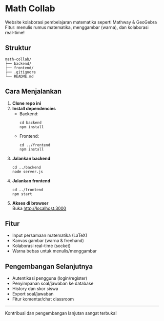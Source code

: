 # Math Collab

Website kolaborasi pembelajaran matematika seperti Mathway & GeoGebra  
Fitur: menulis rumus matematika, menggambar (warna), dan kolaborasi real-time!

## Struktur

```
math-collab/
├── backend/
├── frontend/
├── .gitignore
└── README.md
```

## Cara Menjalankan

1. **Clone repo ini**
2. **Install dependencies**
   - Backend:  
     ```
     cd backend
     npm install
     ```
   - Frontend:  
     ```
     cd ../frontend
     npm install
     ```
3. **Jalankan backend**
   ```
   cd ../backend
   node server.js
   ```
4. **Jalankan frontend**
   ```
   cd ../frontend
   npm start
   ```
5. **Akses di browser**  
   Buka [http://localhost:3000](http://localhost:3000)

## Fitur

- Input persamaan matematika (LaTeX)
- Kanvas gambar (warna & freehand)
- Kolaborasi real-time (socket)
- Warna bebas untuk menulis/menggambar

## Pengembangan Selanjutnya

- Autentikasi pengguna (login/register)
- Penyimpanan soal/jawaban ke database
- History dan skor siswa
- Export soal/jawaban
- Fitur komentar/chat classroom

---

Kontribusi dan pengembangan lanjutan sangat terbuka!